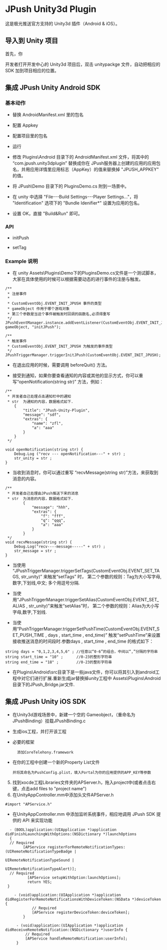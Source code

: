 JPush Unity3d Plugin
====================

这是极光推送官方支持的 Unity3d 插件（Android &amp; iOS）。

## 导入到 Unity 项目

首先，你

开发者打开开发中心的 Unity3d 项目后，双击 unitypackge 文件，自动把相应的 SDK 加到项目相应的位置。

## 集成 JPush Unity Android SDK

### 基本动作

* 替换 AndroidManifest.xml 里的包名

* 配置 Appkey

* 配置项目里的包名

* 运行




* 修改 Plugins\Android 目录下的 AndroidManifest.xml 文件，将其中的 “com.jpush.unity3dplugin” 替换成你在 JPush服务器上创建的应用的应用包名，并用应用详情里应用标志（AppKey）的值来替换掉 "JPUSH_APPKEY" 的值。

* 将 JPush\Demo 目录下的 PluginsDemo.cs 附到一场景中。

* 在 unity 中选择 "File---Build Settings---Player Settings..."，将 "Identification" 选项下的 "Bundle Idenifier*" 设置为应用的包名。

* 设置 OK，直接 "Build&Run" 即可。

### API

* initPush

* setTag



### Example 说明

* 在 unity Assets\Plugins\Demo下的PluginsDemo.cs文件是一个测试脚本，大家在具体使用的时候可以根据需要动态的进行事件的注册与触发。

```
/**
 * 注册事件
 * 
 * CustomEventObj.EVENT_INIT_JPUSH 事件的类型
 * gameObject 作用于哪个游戏对象
 * 第三个参数是当这个事件被触发时回调的函数名,必须得重写
 */
JPushEventManager.instance.addEventListener(CustomEventObj.EVENT_INIT_JPUSH, gameObject, "initJPush");

/**
 * 触发事件
 * CustomEventObj.EVENT_INIT_JPUSH 为触发的事件类型
 */
JPushTriggerManager.triggerInitJPush(CustomEventObj.EVENT_INIT_JPUSH);
```

* 在退出应用的时候，需要调用 beforeQuit() 方法。

* 接受到通知，如果你要查看通知的内容或其他的显示方式，你可以重写“openNotification(string str)” 方法，例如：

```
/**
 * 开发者自己处理点击通知栏中的通知
 * str  为通知的内容，数据格式如下.
    {
  	    "title": "JPush-Unity-Plugin",
  	    "message": "sdf",
  	    "extras": {
  	        "name": "zfl",
  	        "a": "aaa"
  	    }
  	}
 */

void openNotification(string str) {
	Debug.Log ("recv --- openNotification---" + str) ;
	str_unity = str ;
}
```

* 当收到消息时，你可以通过重写 “recvMessage(string str)”方法，来获取到消息的内容。

```
/**
 * 开发者自己处理由JPush推送下来的消息
 * str  为消息的内容，数据格式如下.
		{
		    "message": "hhh",
		    "extras": {
		        "f": "fff",
		        "q": "qqq",
		        "a": "aaa"
		    }
		}
 */
void recvMessage(string str) {
	Debug.Log("recv----message-----" + str) ; 
	str_message = str ;
} 
```

* 当使用 “JPushTriggerManager.triggerSetTags(CustomEventObj.EVENT_SET_TAGS, str_unity)” 来触发“setTags” 时，
第二个参数的规则：Tag为大小写字母,数字,下划线,中文; 多个用逗号分隔.<br>

* 当使用“JPushTriggerManager.triggerSetAlias(CustomEventObj.EVENT_SET_ALIAS , str_unity)”来触发“setAlias”时，
第二个参数的规则：Alias为大小写字母,数字,下划线.<br>

* 当使用“PushTriggerManager.triggerSetPushTime(CustomEventObj.EVENT_SET_PUSH_TIME , days , start_time , end_time)”
触发“setPushTime”来设置接收推送消息的时间段时.参数days , start_time , end_time 的格式如下：

``` 
string days = "0,1,2,3,4,5,6" ; //任意以“0-6”的组合，中间以“,”分隔的字符串
string start_time = "10" ;      //0-23的整形字符串
string end_time = "18" ;        //0-23的整形字符串
```

* 在Plugins\Android\src目录下是一些java文件，你可以将其引入到android工程中对它们进行扩展.重新生成jar替换掉unity工程中
Assets\Plugins\Android 目录下的JPush_Bridge.jar文件.


## 集成 JPush Unity iOS SDK

* 在Unity3d游戏场景中，新建一个空的 Gameobject，（重命名为JPushBinding）挂载JPushBinding.c

* 生成ios工程，并打开该工程

* 必要的框架

  ```
    添加CoreTelehony.framework
  ```
  
* 在你的工程中创建一个新的Property List文件

  ```
  并将其命名为PushConfig.plist，填入Portal为你的应用提供的APP_KEY等参数
  ```
  
5. 找到xocde工程Libraries文件夹的APServer.h，拖入project中(或者点击右键，点击add files to "project name")
6. 在UnityAppController.mm中添加头文件APServer.h

```
#import "APService.h"
```

* 在UnityAppController.mm 中添加监听系统事件，相应地调用 JPush SDK 提供的 API 来实现功能

```
  - (BOOL)application:(UIApplication *)application didFinishLaunchingWithOptions:(NSDictionary *)launchOptions
  {
  // Required
        [APService registerForRemoteNotificationTypes:(UIRemoteNotificationTypeBadge |
                                                   UIRemoteNotificationTypeSound |
                                                   UIRemoteNotificationTypeAlert)];
  // Required
          [APService setupWithOption:launchOptions];
          return YES;
 }
```
```
  	- (void)application:(UIApplication *)application 	didRegisterForRemoteNotificationsWithDeviceToken:(NSData *)deviceToken {
      		// Required
      		[APService registerDeviceToken:deviceToken];
  		}
```
```	
 	 - (void)application:(UIApplication *)application 	didReceiveRemoteNotification:(NSDictionary *)userInfo {
     	 // Required
     	 [APService handleRemoteNotification:userInfo];
 	 }
```